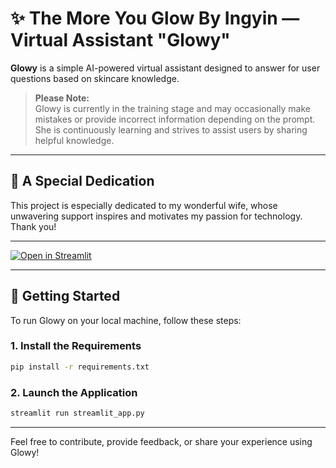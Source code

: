 # ✨ The More You Glow By Ingyin — Virtual Assistant "Glowy"

**Glowy** is a simple AI-powered virtual assistant designed to answer for user questions based on skincare knowledge.

> **Please Note:**  
> Glowy is currently in the training stage and may occasionally make mistakes or provide incorrect information depending on the prompt. She is continuously learning and strives to assist users by sharing helpful knowledge.

---

## 💖 A Special Dedication

This project is especially dedicated to my wonderful wife, whose unwavering support inspires and motivates my passion for technology. Thank you!

---

[![Open in Streamlit](https://static.streamlit.io/badges/streamlit_badge_black_white.svg)](https://document-question-answering-template.streamlit.app/)

---

## 🚀 Getting Started

To run Glowy on your local machine, follow these steps:

### 1. Install the Requirements

```bash
pip install -r requirements.txt
```

### 2. Launch the Application

```bash
streamlit run streamlit_app.py
```

---

Feel free to contribute, provide feedback, or share your experience using Glowy!
